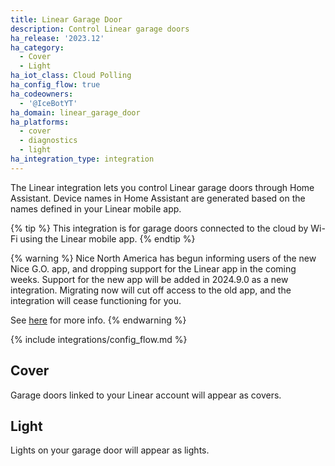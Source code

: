 ```yaml
---
title: Linear Garage Door
description: Control Linear garage doors
ha_release: '2023.12'
ha_category:
  - Cover
  - Light
ha_iot_class: Cloud Polling
ha_config_flow: true
ha_codeowners:
  - '@IceBotYT'
ha_domain: linear_garage_door
ha_platforms:
  - cover
  - diagnostics
  - light
ha_integration_type: integration
---
```


The Linear integration lets you control Linear garage doors through Home Assistant. Device names in Home Assistant are generated based on the names defined in your Linear mobile app.

{% tip %}
This integration is for garage doors connected to the cloud by Wi-Fi using the Linear mobile app.
{% endtip %}

{% warning %}
Nice North America has begun informing users of the new Nice G.O. app, and dropping support for the Linear app in the coming weeks. Support for the new app will be added in 2024.9.0 as a new integration.
Migrating now will cut off access to the old app, and the integration will cease functioning for you.

See [here](https://na.niceforyou.com/features/nice-go-app/#migration) for more info.
{% endwarning %}

{% include integrations/config_flow.md %}

## Cover

Garage doors linked to your Linear account will appear as covers.

## Light

Lights on your garage door will appear as lights.
